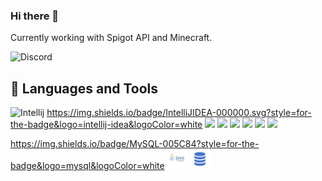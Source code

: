 ### Hi there 👋

Currently working with Spigot API and Minecraft.

![Discord](https://img.shields.io/discord/871270710214000681?label=DISCORD&logo=Discord&logoColor=%23FFFFFF&style=for-the-badge)

## 🧰 Languages and Tools


![Intellij](https://img.shields.io/badge/IntelliJIDEA-000000.svg?style=for-the-badge&logo=intellij-idea&logoColor=white)
https://img.shields.io/badge/IntelliJIDEA-000000.svg?style=for-the-badge&logo=intellij-idea&logoColor=white
<img src="https://img.shields.io/badge/IntelliJIDEA-000000.svg?style=for-the-badge&logo=intellij-idea&logoColor=white"/>
<img src="https://img.shields.io/badge/IntelliJIDEA-000000.svg?style=for-the-badge&logo=intellij-idea&logoColor=white"/>
<img src="https://img.shields.io/badge/IntelliJIDEA-000000.svg?style=for-the-badge&logo=intellij-idea&logoColor=white"/>
<img src="https://img.shields.io/badge/MySQL-005C84?style=for-the-badge&logo=mysql&logoColor=white"/>
<img src="https://img.shields.io/badge/SQLite-07405E?style=for-the-badge&logo=sqlite&logoColor=white"/>
<img src="https://img.shields.io/badge/SQLite-07405E?style=for-the-badge&logo=sqlite&logoColor=white"/>

https://img.shields.io/badge/MySQL-005C84?style=for-the-badge&logo=mysql&logoColor=white
<img height="32" width="32" src="https://raw.githubusercontent.com/github/explore/80688e429a7d4ef2fca1e82350fe8e3517d3494d/topics/java/java.png" /> <img height="32" width="32" src="https://raw.githubusercontent.com/github/explore/80688e429a7d4ef2fca1e82350fe8e3517d3494d/topics/sql/sql.png" />



<!--
**reussy/reussy** is a ✨ _special_ ✨ repository because its `README.md` (this file) appears on your GitHub profile.

Here are some ideas to get you started:

- 🔭 I’m currently working on ...
- 🌱 I’m currently learning ...
- 👯 I’m looking to collaborate on ...
- 🤔 I’m looking for help with ...
- 💬 Ask me about ...
- 📫 How to reach me: ...
- 😄 Pronouns: ...
- ⚡ Fun fact: ...
-->
